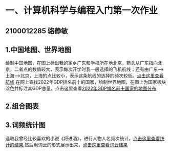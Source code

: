 
# 一、计算机科学与编程入门第一次作业
## 2100012285 骆静敏
## 1.中国地图、世界地图
绘制中国地图，在图上标出我的家乡广东和学校所在地北京，箭头从广东指向北京，二者点的数值较大，表示每次开学时我一般选择的飞机航线；还有由广东——>上海——>北京，上海的点比较小，表示这条航线的选择的频次较低。[点击这里查看航线](https://beifangluoye.github.io/广东_北京航线.html)
在网上查找2022年GDP排名前十的国家，绘制世界地图，在图上为国家板块涂色并标注其GDP总量。点击这里查看[2022年GDP排名前十国家的地图分布](https://beifangluoye.github.io/map_GDP.html)
## 2.组合图表
## 3.词频统计图
选取我曾经比较喜欢的小说《将进酒》，进行人物人名频次统计，[点击这里查看统计的结果](https://beifangluoye.github.io/将近酒人名统计结果.txt),然后用词云的形式展示出来，[点击这里查看词云结果](https://beifangluoye.github.io/将进酒人名词云.html)
